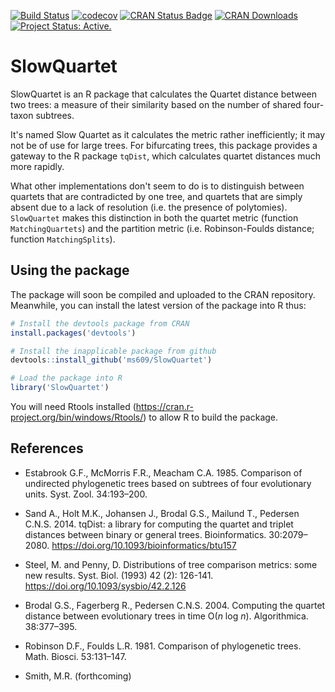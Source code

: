 [![Build Status](https://travis-ci.org/ms609/SlowQuartet.svg?branch=master)](https://travis-ci.org/ms609/SlowQuartet)
[![codecov](https://codecov.io/gh/ms609/SlowQuartet/branch/master/graph/badge.svg)](https://codecov.io/gh/ms609/SlowQuartet)
[![CRAN Status Badge](http://www.r-pkg.org/badges/version/SlowQuartet)](https://cran.r-project.org/package=SlowQuartet)
[![CRAN Downloads](http://cranlogs.r-pkg.org/badges/SlowQuartet)](https://cran.r-project.org/package=SlowQuartet)<!--
[![Research software impact](http://depsy.org/api/package/cran/SlowQuartet/badge.svg)](http://depsy.org/package/r/SlowQuartet)-->
[![Project Status: Active.](http://www.repostatus.org/badges/latest/active.svg)](http://www.repostatus.org/#active)

# SlowQuartet

SlowQuartet is an R package that calculates the Quartet distance between two trees:
a measure of their similarity based on the number of shared four-taxon subtrees.

It's named Slow Quartet as it calculates the metric rather inefficiently; it may not be of use for large trees. 
For bifurcating trees, this package provides a gateway to the R package `tqDist`,
which calculates quartet distances much more rapidly.

What other implementations don't seem to do is to distinguish between quartets
that are contradicted by one tree, and quartets that are simply absent due to
a lack of resolution (i.e. the presence of polytomies).  `SlowQuartet` makes
this distinction in both the quartet metric (function `MatchingQuartets`) and the
partition metric (i.e. Robinson-Foulds distance; function `MatchingSplits`).


## Using the package
The package will soon be compiled and uploaded to the CRAN repository.  
Meanwhile, you can install the latest version of the package into R thus:

```r
# Install the devtools package from CRAN
install.packages('devtools')

# Install the inapplicable package from github
devtools::install_github('ms609/SlowQuartet')

# Load the package into R
library('SlowQuartet')
```

You will need Rtools installed (https://cran.r-project.org/bin/windows/Rtools/) to allow R to build the package.

## References
- Estabrook G.F., McMorris F.R., Meacham C.A. 1985. Comparison of undirected phylogenetic trees based on subtrees of four evolutionary units. Syst. Zool. 34:193–200.

- Sand A., Holt M.K., Johansen J., Brodal G.S., Mailund T., Pedersen C.N.S. 2014. tqDist: a library for computing the quartet and triplet distances between binary or general trees. Bioinformatics. 30:2079–2080. https://doi.org/10.1093/bioinformatics/btu157

- Steel, M. and Penny, D. Distributions of tree comparison metrics: some new results. Syst. Biol. (1993) 42 (2): 126-141. https://doi.org/10.1093/sysbio/42.2.126

- Brodal G.S., Fagerberg R., Pedersen C.N.S. 2004. Computing the quartet distance between evolutionary trees in time O(_n_ log _n_). Algorithmica. 38:377–395.

- Robinson D.F., Foulds L.R. 1981. Comparison of phylogenetic trees. Math. Biosci. 53:131–147.

- Smith, M.R. (forthcoming)
